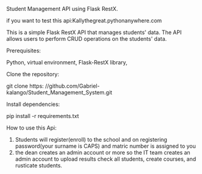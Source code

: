 

Student Management API using Flask RestX.


if you want to test this api:Kallythegreat.pythonanywhere.com


This is a simple Flask RestX API that manages students' data. The API allows users to perform CRUD operations on the students' data.

Prerequisites:


Python,
virtual environment,
Flask-RestX library,

Clone the repository:

git clone https: //github.com/Gabriel-kalango/Student_Management_System.git


Install dependencies:

pip install -r requirements.txt


How to use this Api:
1. Students will register(enroll) to the school and on registering password(your surname is CAPS) and matric number is assigned to you
2. the dean creates an admin account or more so the IT team creates an admin account to upload results check all students, create courses, and rusticate students.